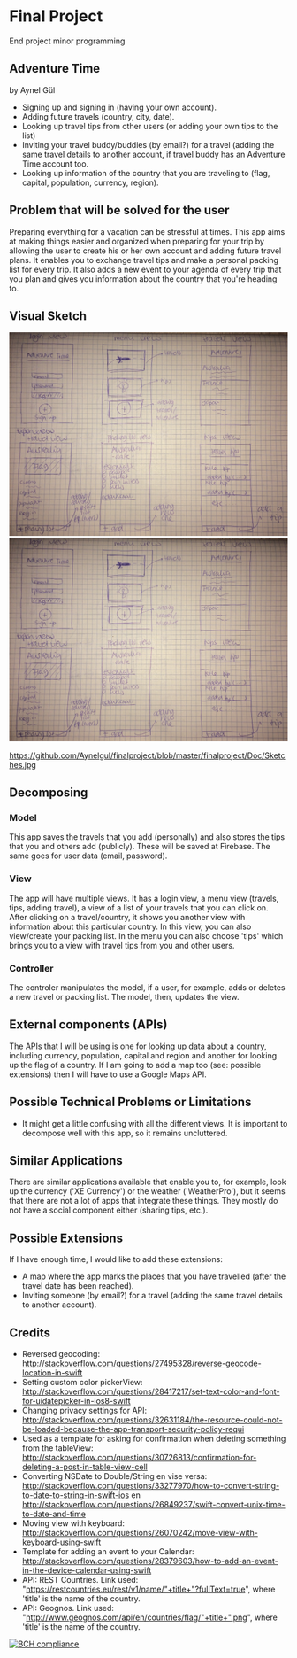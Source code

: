 # Final Project
End project minor programming

## Adventure Time
by Aynel Gül

- Signing up and signing in (having your own account).
- Adding future travels (country, city, date).
- Looking up travel tips from other users (or adding your own tips to the list)
- Inviting your travel buddy/buddies (by email?) for a travel (adding the same travel details to another account, if travel buddy has an Adventure Time account too.
- Looking up information of the country that you are traveling to (flag, capital, population, currency, region).


## Problem that will be solved for the user
Preparing everything for a vacation can be stressful at times. This app aims at making things easier and organized when preparing for your trip by allowing the user to create his or her own account and adding future travel plans. It enables you to exchange travel tips and make a personal packing list for every trip. It also adds a new event to your agenda of every trip that you plan and gives you information about the country that you're heading to.


## Visual Sketch
![](Doc/Sketches.jpg)
<img src="https://github.com/Aynelgul/finalproject/blob/master/finalproject/Doc/Sketches.jpg">

https://github.com/Aynelgul/finalproject/blob/master/finalproject/Doc/Sketches.jpg


## Decomposing
### Model
This app saves the travels that you add (personally) and also stores the tips that you and others add (publicly). These will be saved at Firebase. The same goes for user data (email, password).

### View
The app will have multiple views. It has a login view, a menu view (travels, tips, adding travel), a view of a list of your travels that you can click on. After clicking on a travel/country, it shows you another view with information about this particular country. In this view, you can also view/create your packing list. In the menu you can also choose 'tips' which brings you to a view with travel tips from you and other users.

### Controller
The controler manipulates the model, if a user, for example, adds or deletes a new travel or packing list. The model, then, updates the view.


## External components (APIs)
The APIs that I will be using is one for looking up data about a country, including currency, population, capital and region and another for looking up the flag of a country. 
If I am going to add a map too (see: possible extensions) then I will have to use a Google Maps API.


## Possible Technical Problems or Limitations
- It might get a little confusing with all the different views. It is important to decompose well with this app, so it remains uncluttered. 


## Similar Applications
There are similar applications available that enable you to, for example, look up the currency ('XE Currency') or the weather ('WeatherPro'), but it seems that there are not a lot of apps that integrate these things. They mostly do not have a social component either (sharing tips, etc.).


## Possible Extensions
If I have enough time, I would like to add these extensions:

- A map where the app marks the places that you have travelled (after the travel date has been reached).
- Inviting someone (by email?) for a travel (adding the same travel details to another account).

## Credits
- Reversed geocoding: http://stackoverflow.com/questions/27495328/reverse-geocode-location-in-swift
- Setting custom color pickerView: http://stackoverflow.com/questions/28417217/set-text-color-and-font-for-uidatepicker-in-ios8-swift
- Changing privacy settings for API: http://stackoverflow.com/questions/32631184/the-resource-could-not-be-loaded-because-the-app-transport-security-policy-requi
- Used as a template for asking for confirmation when deleting something from the tableView: http://stackoverflow.com/questions/30726813/confirmation-for-deleting-a-post-in-table-view-cell
- Converting NSDate to Double/String en vise versa: http://stackoverflow.com/questions/33277970/how-to-convert-string-to-date-to-string-in-swift-ios en http://stackoverflow.com/questions/26849237/swift-convert-unix-time-to-date-and-time
- Moving view with keyboard: http://stackoverflow.com/questions/26070242/move-view-with-keyboard-using-swift
- Template for adding an event to your Calendar: http://stackoverflow.com/questions/28379603/how-to-add-an-event-in-the-device-calendar-using-swift
- API: REST Countries. Link used: "https://restcountries.eu/rest/v1/name/"+title+"?fullText=true", where 'title' is the name of the country.
- API: Geognos. Link used: "http://www.geognos.com/api/en/countries/flag/"+title+".png", where 'title' is the name of the country.

[![BCH compliance](https://bettercodehub.com/edge/badge/Aynelgul/finalproject)](https://bettercodehub.com)
